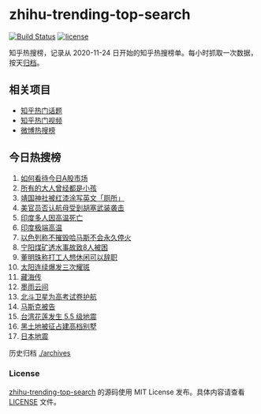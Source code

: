 # zhihu-trending-top-search

[![Build Status](https://github.com/justjavac/zhihu-trending-top-search/workflows/ci/badge.svg?branch=main)](https://github.com/justjavac/zhihu-trending-top-search/actions)
[![license](https://img.shields.io/github/license/justjavac/zhihu-trending-top-search)](https://github.com/justjavac/zhihu-trending-top-search/blob/main/LICENSE)

知乎热搜榜，记录从 2020-11-24 日开始的知乎热搜榜单。每小时抓取一次数据，按天[归档](./archives)。

## 相关项目

- [知乎热门话题](https://github.com/justjavac/zhihu-trending-hot-questions)
- [知乎热门视频](https://github.com/justjavac/zhihu-trending-hot-video)
- [微博热搜榜](https://github.com/justjavac/weibo-trending-hot-search)

## 今日热搜榜

<!-- BEGIN -->
<!-- 最后更新时间 Tue Jun 04 2024 13:09:50 GMT+0800 (China Standard Time) -->

1. [如何看待今日A股市场](https://www.zhihu.com/search?q=%E5%A6%82%E4%BD%95%E7%9C%8B%E5%BE%85%E4%BB%8A%E6%97%A5A%E8%82%A1%E5%B8%82%E5%9C%BA)
1. [所有的大人曾经都是小孩](https://www.zhihu.com/search?q=%E6%89%80%E6%9C%89%E7%9A%84%E5%A4%A7%E4%BA%BA%E6%9B%BE%E7%BB%8F%E9%83%BD%E6%98%AF%E5%B0%8F%E5%AD%A9)
1. [靖国神社被红漆涂写英文「厕所」](https://www.zhihu.com/search?q=%E9%9D%96%E5%9B%BD%E7%A5%9E%E7%A4%BE%E8%A2%AB%E7%BA%A2%E6%BC%86%E6%B6%82%E5%86%99%E8%8B%B1%E6%96%87%E3%80%8C%E5%8E%95%E6%89%80%E3%80%8D)
1. [美官员否认航母受到胡塞武装袭击](https://www.zhihu.com/search?q=%E7%BE%8E%E5%AE%98%E5%91%98%E5%90%A6%E8%AE%A4%E8%88%AA%E6%AF%8D%E5%8F%97%E5%88%B0%E8%83%A1%E5%A1%9E%E6%AD%A6%E8%A3%85%E8%A2%AD%E5%87%BB)
1. [印度多人因高温死亡](https://www.zhihu.com/search?q=%E5%8D%B0%E5%BA%A6%E5%A4%9A%E4%BA%BA%E5%9B%A0%E9%AB%98%E6%B8%A9%E6%AD%BB%E4%BA%A1)
1. [印度极端高温](https://www.zhihu.com/search?q=%E5%8D%B0%E5%BA%A6%E6%9E%81%E7%AB%AF%E9%AB%98%E6%B8%A9)
1. [以色列称不摧毁哈马斯不会永久停火](https://www.zhihu.com/search?q=%E4%BB%A5%E8%89%B2%E5%88%97%E7%A7%B0%E4%B8%8D%E6%91%A7%E6%AF%81%E5%93%88%E9%A9%AC%E6%96%AF%E4%B8%8D%E4%BC%9A%E6%B0%B8%E4%B9%85%E5%81%9C%E7%81%AB)
1. [宁阳煤矿透水事故致8人被困](https://www.zhihu.com/search?q=%E5%AE%81%E9%98%B3%E7%85%A4%E7%9F%BF%E9%80%8F%E6%B0%B4%E4%BA%8B%E6%95%85%E8%87%B48%E4%BA%BA%E8%A2%AB%E5%9B%B0)
1. [董明珠称打工人想休闲可以辞职](https://www.zhihu.com/search?q=%E8%91%A3%E6%98%8E%E7%8F%A0%E7%A7%B0%E6%89%93%E5%B7%A5%E4%BA%BA%E6%83%B3%E4%BC%91%E9%97%B2%E5%8F%AF%E4%BB%A5%E8%BE%9E%E8%81%8C)
1. [太阳连续爆发三次耀斑](https://www.zhihu.com/search?q=%E5%A4%AA%E9%98%B3%E8%BF%9E%E7%BB%AD%E7%88%86%E5%8F%91%E4%B8%89%E6%AC%A1%E8%80%80%E6%96%91)
1. [藏海传](https://www.zhihu.com/search?q=%E8%97%8F%E6%B5%B7%E4%BC%A0)
1. [墨雨云间](https://www.zhihu.com/search?q=%E5%A2%A8%E9%9B%A8%E4%BA%91%E9%97%B4)
1. [北斗卫星为高考试卷护航](https://www.zhihu.com/search?q=%E5%8C%97%E6%96%97%E5%8D%AB%E6%98%9F%E4%B8%BA%E9%AB%98%E8%80%83%E8%AF%95%E5%8D%B7%E6%8A%A4%E8%88%AA)
1. [马斯克被告](https://www.zhihu.com/search?q=%E9%A9%AC%E6%96%AF%E5%85%8B%E8%A2%AB%E5%91%8A)
1. [台湾花莲发生 5.5 级地震](https://www.zhihu.com/search?q=%E5%8F%B0%E6%B9%BE%E8%8A%B1%E8%8E%B2%E5%8F%91%E7%94%9F%205.5%20%E7%BA%A7%E5%9C%B0%E9%9C%87)
1. [黑土地被征占建高档别墅](https://www.zhihu.com/search?q=%E9%BB%91%E5%9C%9F%E5%9C%B0%E8%A2%AB%E5%BE%81%E5%8D%A0%E5%BB%BA%E9%AB%98%E6%A1%A3%E5%88%AB%E5%A2%85)
1. [日本地震](https://www.zhihu.com/search?q=%E6%97%A5%E6%9C%AC%E5%9C%B0%E9%9C%87)

<!-- END -->

历史归档 [./archives](./archives)

### License

[zhihu-trending-top-search](https://github.com/justjavac/zhihu-trending-top-search) 的源码使用 MIT License
发布。具体内容请查看 [LICENSE](./LICENSE) 文件。
